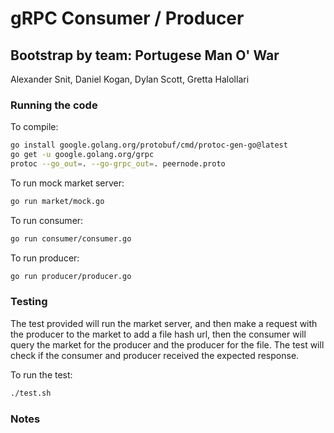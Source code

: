 # gRPC Consumer / Producer
## Bootstrap by team: Portugese Man O' War
Alexander Snit, Daniel Kogan, Dylan Scott, Gretta Halollari

### Running the code
To compile:
```bash
go install google.golang.org/protobuf/cmd/protoc-gen-go@latest
go get -u google.golang.org/grpc
protoc --go_out=. --go-grpc_out=. peernode.proto
```

To run mock market server:
```bash
go run market/mock.go
```

To run consumer:
```bash
go run consumer/consumer.go
```

To run producer:
```bash
go run producer/producer.go
```

### Testing

The test provided will run the market server, and then make a request with the producer to the market to add a file hash url, then the consumer will query the market for the producer and the producer for the file. The test will check if the consumer and producer received the expected response.

To run the test:
```bash 
./test.sh
```

### Notes

